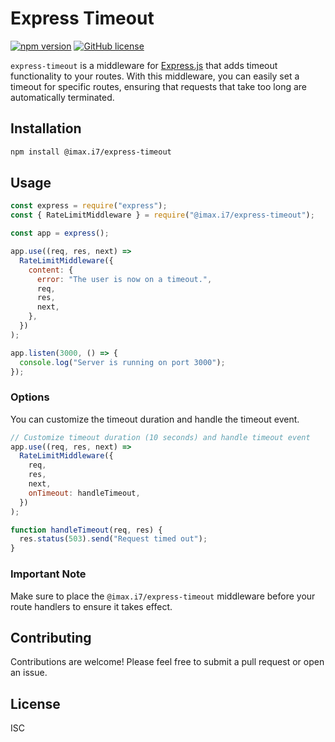 # Express Timeout

[![npm version](https://badge.fury.io/js/express-timeout.svg)](https://badge.fury.io/js/express-timeout)
[![GitHub license](https://img.shields.io/github/license/your-username/express-timeout.svg)](https://github.com/your-username/express-timeout/blob/main/LICENSE)

`express-timeout` is a middleware for [Express.js](https://expressjs.com/) that adds timeout functionality to your routes. With this middleware, you can easily set a timeout for specific routes, ensuring that requests that take too long are automatically terminated.

## Installation

```bash
npm install @imax.i7/express-timeout
```

## Usage

```javascript
const express = require("express");
const { RateLimitMiddleware } = require("@imax.i7/express-timeout");

const app = express();

app.use((req, res, next) =>
  RateLimitMiddleware({
    content: {
      error: "The user is now on a timeout.",
      req,
      res,
      next,
    },
  })
);

app.listen(3000, () => {
  console.log("Server is running on port 3000");
});
```

### Options

You can customize the timeout duration and handle the timeout event.

```javascript
// Customize timeout duration (10 seconds) and handle timeout event
app.use((req, res, next) =>
  RateLimitMiddleware({
    req,
    res,
    next,
    onTimeout: handleTimeout,
  })
);

function handleTimeout(req, res) {
  res.status(503).send("Request timed out");
}
```

### Important Note

Make sure to place the `@imax.i7/express-timeout` middleware before your route handlers to ensure it takes effect.

## Contributing

Contributions are welcome! Please feel free to submit a pull request or open an issue.

## License

ISC
